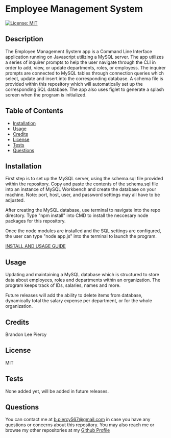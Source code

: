 
# Employee Management System
[![License: MIT](https://img.shields.io/badge/License-MIT-yellow.svg)](https://opensource.org/licenses/MIT)
## Description

The Employee Management System app is a Command Line Interface application running on Javascript utilizing a MySQL server. The app utilizes a series of inquirer prompts to help the user navigate through the CLI in order to add, view, or update departments, roles, or employess. The inquirer prompts are connected to MySQL tables through connection queries which select, update and insert into the corresponding database. A schema file is provided within this repository which will automatically set up the corresponding SQL database. The app also uses figlet to generate a splash screen when the program is initialized.

## Table of Contents

- [Installation](#installation)
- [Usage](#usage)
- [Credits](#credits)
- [License](#license)
- [Tests](#tests)
- [Questions](#questions)

## Installation

First step is to set up the MySQL server, using the schema.sql file provided within the repository.
Copy and paste the contents of the schema.sql file into an instance of MySQL Workbench and create the database on your machine.
Note: port, host, user, and password settings may all have to be adjusted.

After creating the MySQL database, use terminal to navigate into the repo directory. Type "npm install" into CMD to install the neccesary node packages for this repository.

Once the node modules are installed and the SQL settings are configured, the user can type "node app.js" into the terminal to launch the program.

[INSTALL AND USAGE GUIDE](https://www.youtube.com/watch?v=efNXgMg6SPA&feature=youtu.be)

## Usage

Updating and maintaining a MySQL database which is structured to store data about employees, roles and departments within an organization. The program keeps track of IDs, salaries, names and more.

Future releases will add the ability to delete items from database, dynamically total the salary expense per department, or for the whole organization.

## Credits

Brandon Lee Piercy

## License

MIT

## Tests

None added yet, will be added in future releases.

## Questions

You can contact me at b.piercy567@gmail.com in case you have any questions or concerns about this repository.
You may also reach me or browse my other repositories at my [Github Profile](https://github.com/brandonleepiercy)
